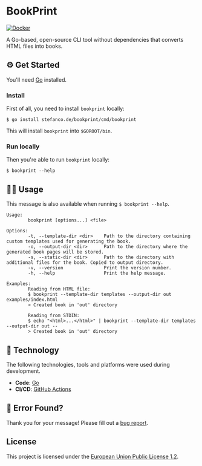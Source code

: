 # BookPrint

[![Docker](../../actions/workflows/docker.yml/badge.svg)](../../actions/workflows/docker.yml)

A Go-based, open-source CLI tool without dependencies that converts HTML files into books.

## ⚙️ Get Started

You'll need [Go](https://go.dev) installed.

### Install

First of all, you need to install `bookprint` locally:

```shell
$ go install stefanco.de/bookprint/cmd/bookprint
```

This will install `bookprint` into `$GOROOT/bin`.

### Run locally

Then you're able to run `bookprint` locally:

```shell
$ bookprint --help
```

## 👨‍💻 Usage

This message is also available when running `$ bookprint --help`.

```text
Usage:
        bookprint [options...] <file>

Options:
        -t, --template-dir <dir>    Path to the directory containing custom templates used for generating the book.
        -o, --output-dir <dir>      Path to the directory where the generated book pages will be stored.
        -s, --static-dir <dir>      Path to the directory with additional files for the book. Copied to output directory.
        -v, --version               Print the version number.
        -h, --help                  Print the help message.

Examples:
        Reading from HTML file:
        $ bookprint --template-dir templates --output-dir out examples/index.html
        > Created book in 'out' directory

        Reading from STDIN:
        $ echo "<html>...</html>" | bookprint --template-dir templates --output-dir out --
        > Created book in 'out' directory
```

## 🔨 Technology

The following technologies, tools and platforms were used during development.

- **Code**: [Go](https://go.dev)
- **CI/CD**: [GitHub Actions](https://github.com/actions)

## 👷‍ Error Found?

Thank you for your message! Please fill out a [bug report](../../issues/new?assignees=&labels=&template=bug_report.md&title=).

## License

This project is licensed under the [European Union Public License 1.2](https://choosealicense.com/licenses/eupl-1.2/).